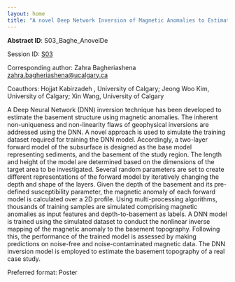 ```yaml
---
layout: home
title: "A novel Deep Network Inversion of Magnetic Anomalies to Estimate Basement Structure"
---
```



**Abstract ID**: S03_Baghe_AnovelDe

Session ID: [S03](.)

Corresponding author: Zahra Bagheriashena <a href="mailto:zahra.bagheriashena@ucalgary.ca">zahra.bagheriashena@ucalgary.ca</a>

Coauthors: Hojjat Kabirzadeh , University of Calgary; Jeong Woo Kim, University of Calgary; Xin Wang, University of Calgary 

A Deep Neural Network (DNN) inversion technique has been developed to estimate the basement structure using magnetic anomalies. The inherent non-uniqueness and non-linearity flaws of geophysical inversions are addressed using the DNN. A novel approach is used to simulate the training dataset required for training the DNN model. Accordingly, a two-layer forward model of the subsurface is designed as the base model representing sediments, and the basement of the study region. The length and height of the model are determined based on the dimensions of the target area to be investigated. Several random parameters are set to create different representations of the forward model by iteratively changing the depth and shape of the layers. Given the depth of the basement and its pre-defined susceptibility parameter, the magnetic anomaly of each forward model is calculated over a 2D profile. Using multi-processing algorithms, thousands of training samples are simulated comprising magnetic anomalies as input features and depth-to-basement as labels. A DNN model is trained using the simulated dataset to conduct the nonlinear inverse mapping of the magnetic anomaly to the basement topography. Following this, the performance of the trained model is assessed by making predictions on noise-free and noise-contaminated magnetic data. The DNN inversion model is employed to estimate the basement topography of a real case study.

Preferred format: Poster
